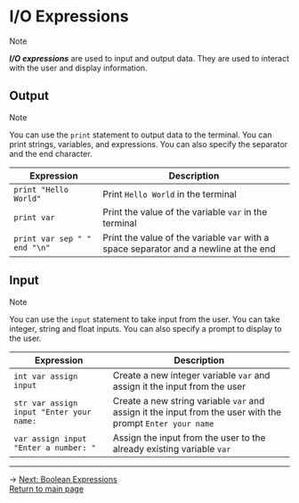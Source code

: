 # I/O Expressions
> [!NOTE]
> ***I/O expressions*** are used to input and output data. They are used to interact with the user and display information.

## Output
> [!NOTE]
> You can use the `print` statement to output data to the terminal. You can print strings, variables, and expressions. You can also specify the separator and the end character.

| Expression | Description |
|---|---|
| `print "Hello World"` | Print `Hello World` in the terminal |
| `print var` | Print the value of the variable `var` in the terminal |
| `print var sep " " end "\n"` | Print the value of the variable `var` with a space separator and a newline at the end |


## Input
> [!NOTE]
> You can use the `input` statement to take input from the user. You can take integer, string and float inputs. You can also specify a prompt to display to the user.

| Expression | Description |
|---|---|
| `int var assign input` | Create a new integer variable `var` and assign it the input from the user |
| `str var assign input "Enter your name: ` | Create a new string variable `var` and assign it the input from the user with the prompt `Enter your name` |
| `var assign input "Enter a number: "` | Assign the input from the user to the already existing variable `var` |

---

-> [Next: Boolean Expressions](boolean_expressions.md)\
[Return to main page](README.md)